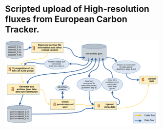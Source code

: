 # Scripted upload of High-resolution fluxes from European Carbon Tracker.
![Alt text](github-content/scripted_upload.png?raw=true "Title")
